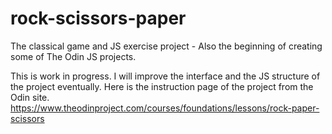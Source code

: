# rock-scissors-paper
The classical game and JS exercise project - Also the beginning of creating some of The Odin JS projects.

This is work in progress. I will improve the interface and the JS structure of the project eventually. Here is the instruction page of the project from the Odin site. 
https://www.theodinproject.com/courses/foundations/lessons/rock-paper-scissors
